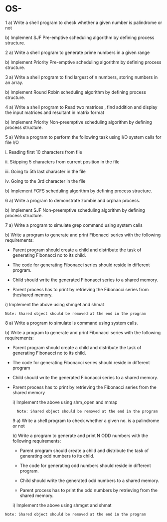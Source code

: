# OS-
1 a) Write a shell program to check whether a given number is palindrome or not 

b) Implement SJF Pre-emptive scheduling algorithm by defining process structure. 

2 a) Write a shell program to generate  prime numbers in a given range 

b) Implement Priority Pre-emptive scheduling algorithm by defining process structure. 

3 a) Write a shell program to find largest of n numbers, storing numbers in an array.

b) Implement Round Robin scheduling algorithm by defining process structure.  

4 a) Write a shell program to Read two matrices , find addition and display the input matrices and resultant in matrix format 

b) Implement Priority Non-preemptive scheduling algorithm by defining process structure.

5 a) Write a program to perform the following task using I/O system calls for file I/O 

  i. Reading first 10 characters from file 
  
  ii. Skipping 5 characters from current position in the file 
  
  iii. Going to 5th  last character in the file 
  
  iv. Going to the 3rd character in the file

b) Implement FCFS scheduling algorithm by defining process structure. 

6 a) Write a program to demonstrate zombie and orphan process. 

b) Implement SJF Non-preemptive scheduling algorithm by defining 
process structure. 

7 a) Write a program to simulate grep command using system calls 
 
b) Write a program to generate and print Fibonacci series with the 
following requirements: 

   - Parent program should create a child and distribute the task of generating Fibonacci no to its child.

   - The code for generating Fibonacci series should reside in different program.

   - Child should write the generated Fibonacci series to a shared memory.
    
   - Parent process has to print by retrieving the Fibonacci series from theshared memory.
     
i)    Implement the above using shmget and shmat

    Note: Shared object should be removed at the end in the program

8 a) Write a program to simulate ls command using system calls. 
 
b) Write a program to generate and print Fibonacci series with the following requirements: 

   - Parent program should create a child and distribute the task of generating Fibonacci no to its child.
 
   - The code for generating Fibonacci series should reside in different program
    
   - Child should write the generated Fibonacci series to a shared memory.
    
   - Parent process has to print by retrieving the Fibonacci series from the shared memory
    
      i)    Implement the above using shm_open and mmap
     
           Note: Shared object should be removed at the end in the program
     9 a) Write a shell program to check whether a given no. is a palindrome or not 
 
       b) Write a program to generate and print N ODD numbers with the following requirements: 
      - Parent program should create a child and distribute the task of generating odd numbers to its child.
     
      - The code for generating odd numbers should reside in different program.
     
      - Child should write the generated odd numbers to a shared memory.
     
     - Parent process has to print the odd numbers by retrieving from the shared memory.
        
     i)    Implement the above using shmget and shmat
     
    Note: Shared object should be removed at the end in the program 
